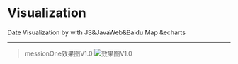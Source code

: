 # Visualization

Date Visualization by with JS&amp;JavaWeb&amp;Baidu Map &amp;echarts


----------------------------------
>messionOne效果图V1.0
![效果图V1.0][1]


  [1]: https://github.com/ptmax/Visualization/blob/master/pics/m1.jpg